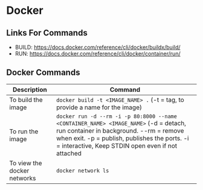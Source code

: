 # Docker

## Links For Commands
- BUILD: https://docs.docker.com/reference/cli/docker/buildx/build/
- RUN: https://docs.docker.com/reference/cli/docker/container/run/

## Docker Commands

| Description                           | Command                                                                              |
|---------------------------------------|--------------------------------------------------------------------------------------|
| To build the image                    | `docker build -t <IMAGE_NAME> .`  (-t = tag, to provide a name for the image)                 |
| To run the image                      | `docker run -d --rm -i -p 80:8000 --name <CONTAINER_NAME> <IMAGE_NAME>`  (-d = detach, run container in background. --rm = remove when exit. -p = publish, publishes the ports. -i = interactive, Keep STDIN open even if not attached               |
| To view the docker networks           | `docker network ls`                                                                     |                                     

